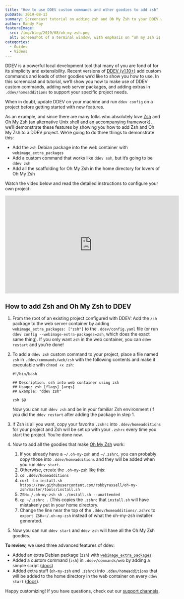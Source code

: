 ```yaml
---
title: "How to use DDEV custom commands and other goodies to add zsh"
pubDate: 2019-08-13
summary: Screencast tutorial on adding zsh and Oh My Zsh to your DDEV web containers.
author: Randy Fay
featureImage:
  src: /img/blog/2019/08/oh-my-zsh.png
  alt: Screenshot of a terminal window, with emphasis on “oh my zsh is now installed!”
categories:
  - Guides
  - Videos
---
```


DDEV is a powerful local development tool that many of you are fond of for its simplicity and extensibility. Recent versions of [DDEV (v1.10+)](https://docs.ddev.com/en/stable/) add custom commands and loads of other goodies we’d like to show you how to use. In this screencast and tutorial, we’ll show you how to make use of DDEV custom commands, adding web server packages, and adding extras in `.ddev/homeadditions` to support your specific project needs.

When in doubt, update DDEV on your machine and run `ddev config` on a project before getting started with new features.

As an example, and since there are many folks who absolutely love [Zsh](https://www.zsh.org/) and [Oh My Zsh](https://ohmyz.sh/) (an alternative Unix shell and an accompanying framework), we’ll demonstrate these features by showing you how to add Zsh and Oh My Zsh to a DDEV project. We’re going to do three things to demonstrate this:

- Add the `zsh` Debian package into the web container with `webimage_extra_packages`
- Add a custom command that works like `ddev ssh`, but it’s going to be `ddev zsh`
- Add all the scaffolding for Oh My Zsh in the home directory for lovers of Oh My Zsh

Watch the video below and read the detailed instructions to configure your own project:

<div class="video-container">
<iframe width="560" height="315" src="https://www.youtube.com/embed/eyhzszuF9Rg" title="YouTube video player" frameborder="0" allow="accelerometer; autoplay; clipboard-write; encrypted-media; gyroscope; picture-in-picture; web-share" allowfullscreen></iframe>
</div>

## How to add Zsh and Oh My Zsh to DDEV

1. From the root of an existing project configured with DDEV: Add the `zsh` package to the web server container by adding `webimage_extra_packages: ["zsh"]` to the `.ddev/config.yaml` file (or run `ddev config --webimage-extra-packages=zsh`, which does the exact same thing). If you only want `zsh` in the web container, you can `ddev restart` and you’re done!
2. To add a `ddev zsh` custom command to your project, place a file named `zsh` in `.ddev/commands/web/zsh` with the following contents and make it executable with `chmod +x zsh`:

   ```
   #!/bin/bash

   ## Description: ssh into web container using zsh
   ## Usage: zsh [flags] [args]
   ## Example: "ddev zsh"

   zsh $@
   ```

   Now you can run `ddev zsh` and be in your familiar Zsh environment (if you did the `ddev restart` after adding the package in step 1.

3. If Zsh is all you want, copy your favorite `.zshrc` into `.ddev/homeadditions` for your project and Zsh will be set up with your `.zshrc` every time you start the project. You’re done now.
4. Now to add all the goodies that make [Oh My Zsh](https://github.com/robbyrussell/oh-my-zsh) work:
   1. If you already have a `~/.oh-my-zsh` and `~/.zshrc`, you can probably copy those into `.ddev/homeadditions` and they will be added when you run `ddev start`.
   2. Otherwise, create the `.oh-my-zsh` like this:
   3. `cd .ddev/homeadditions`
   4. `curl -Lo install.sh https://raw.githubusercontent.com/robbyrussell/oh-my-zsh/master/tools/install.sh`
   5. `ZSH=./.oh-my-zsh sh ./install.sh --unattended`
   6. `cp ~/.zshrc .` (This copies the `.zshrc` that `install.sh` will have mistakenly put in your home directory.
   7. Change the line near the top of the `.ddev/homeadditions/.zshrc` to `export ZSH=~/.oh-my-zsh` instead of what the oh-my-zsh installer generated.
5. Now you can run `ddev start` and `ddev zsh` will have all the Oh My Zsh goodies.

**To review,** we used three advanced features of ddev:

- Added an extra Debian package (`zsh`) with [`webimage_extra_packages`](https://docs.ddev.com/en/stable/users/extend/customizing-images/#adding-extra-debian-packages-with-webimage%5Fextra%5Fpackages-and-dbimage%5Fextra%5Fpackages)
- Added a custom command (`zsh`) in `.ddev/commands/web` by adding a simple script ([docs](https://docs.ddev.com/en/stable/users/extend/custom-commands/))
- Added extra stuff (`oh-my-zsh` and `.zshrc`) into `.ddev/homeadditions` that will be added to the home directory in the web container on every `ddev start` ([docs](https://docs.ddev.com/en/stable/users/extend/in-container-configuration/)).

Happy customizing! If you have questions, check out our [support channels](https://docs.ddev.com/en/stable/users/support/).
